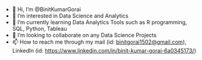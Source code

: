 - 👋 Hi, I’m @BinitKumarGorai
- 👀 I’m interested in Data Science and Analytics
- 🌱 I’m currently learning Data Analytics Tools such as R programming, SQL, Python, Tableau
- 💞️ I’m looking to collaborate on any Data Science Projects
- 📫 How to reach me through my mail (id: binitgorai1502@gmail.com), LinkedIn (id: https://www.linkedin.com/in/binit-kumar-gorai-6a0345173/)

<!---
BinitKumarGorai/BinitKumarGorai is a ✨ special ✨ repository because its `README.md` (this file) appears on your GitHub profile.
You can click the Preview link to take a look at your changes.
--->
